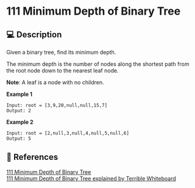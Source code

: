 # 111 Minimum Depth of Binary Tree

## 💻 Description

Given a binary tree, find its minimum depth.

The minimum depth is the number of nodes along the shortest path from the root node down to the nearest leaf node.

**Note**: A leaf is a node with no children.

**Example 1**

```
Input: root = [3,9,20,null,null,15,7]
Output: 2
```

**Example 2**

```
Input: root = [2,null,3,null,4,null,5,null,6]
Output: 5
```

## 🔗 References

[111 Minimum Depth of Binary Tree](https://leetcode.com/problems/minimum-depth-of-binary-tree/)\
[111 Minimum Depth of Binary Tree explained by Terrible Whiteboard](https://www.youtube.com/watch?v=z2LEbk5l_gg)
